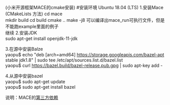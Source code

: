 (小米开源框架MACE的cmake安装)
#安装环境 Ubuntu 18.04 (LTS)
1.安装Mace (CMakeLists 方法) 
cd mace  
mkdir build 
cd build 
cmake .. 
make -j8 
可以编译出mace_run可执行文件，但是不能跑example里面的例子  
继续
2.安装JDK  
sudo apt-get install openjdk-11-jdk    

3.在源中安装Balze  
yaopu$ echo "deb [arch=amd64] https://storage.googleapis.com/bazel-apt stable jdk1.8" | sudo tee /etc/apt/sources.list.d/bazel.list  
yaopu$  curl https://bazel.build/bazel-release.pub.gpg | sudo apt-key add -

4.从源中安装bazel  
yaopu$ sudo apt-get update   
yaopu$ sudo apt-get install bazel  


说明：MACE的[第三方依赖](https://mace.readthedocs.io/en/latest/installation/env_requirement.html)
